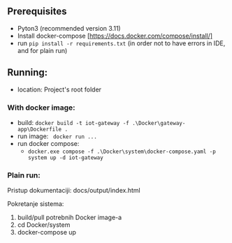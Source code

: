 ## Prerequisites
 - Pyton3 (recommended version 3.11)
 - Install docker-compose [https://docs.docker.com/compose/install/]
 - run `pip install -r requirements.txt` (in order not to have errors in IDE, and for plain run)

## Running:
 - location: Project's root folder
### With docker image:
 - build: ```docker build -t iot-gateway -f .\Docker\gateway-app\Dockerfile .```
 - run image: ``` docker run ...```
 - run docker compose:
   - ```docker.exe compose -f .\Docker\system\docker-compose.yaml -p system up -d iot-gateway```
### Plain run:
 
Pristup dokumentaciji:
    docs/output/index.html

Pokretanje sistema:
 1. build/pull potrebnih Docker image-a
 2. cd Docker/system
 3. docker-compose up